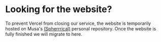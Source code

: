 # Looking for the website?

To prevent Vercel from closing our service, the website is temporarily hosted on Musa's [(Spherrrical)](https://github.com/Spherrrical) personal repository. Once the website is fully finished we will migrate to here.

